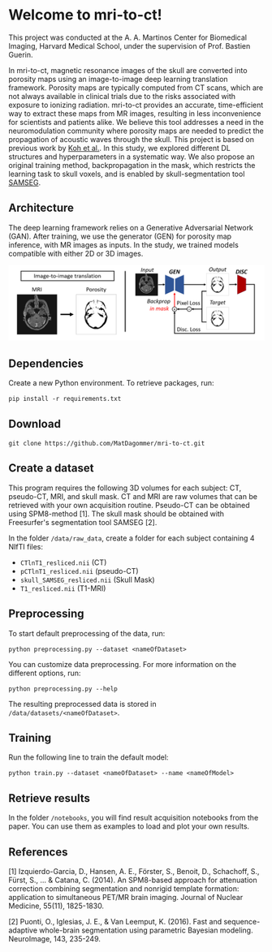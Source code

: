 # Welcome to mri-to-ct!

This project was conducted at the A. A. Martinos Center for Biomedical Imaging, Harvard Medical School, under the supervision of Prof. Bastien Guerin. 

In mri-to-ct, magnetic resonance images of the skull are converted into porosity maps using an image-to-image deep learning translation framework. Porosity maps are typically computed from CT scans, which are not always available in clinical trials due to the risks associated with exposure to ionizing radiation. mri-to-ct provides an accurate, time-efficient way to extract these maps from MR images, resulting in less inconvenience for scientists and patients alike. We believe this tool addresses a need in the neuromodulation community where porosity maps are needed to predict the propagation of acoustic waves through the skull. This project is based on previous work by [Koh et al.](https://ieeexplore.ieee.org/document/9513594). In this study, we explored different DL structures and hyperparameters in a systematic way. We also propose an original training method, backpropagation in the mask, which restricts the learning task to skull voxels, and is enabled by skull-segmentation tool [SAMSEG](https://surfer.nmr.mgh.harvard.edu/fswiki/Samseg).

## Architecture

The deep learning framework relies on a Generative Adversarial Network (GAN). After training, we use the generator (GEN) for porosity map inference, with MR images as inputs. In the study, we trained models compatible with either 2D or 3D images.

![alt text](banner_repo.PNG)


<!-- This repo contains the code from paper XXX. This guide is here to help you run the code on your device, and train a MRI-to-CT translation model. If you intend to use this program for your research, use the citation below:

    @article{} -->

## Dependencies

Create a new Python environment. To retrieve packages, run:

    pip install -r requirements.txt

## Download

    git clone https://github.com/MatDagommer/mri-to-ct.git

## Create a dataset

This program requires the following 3D volumes for each subject: CT, pseudo-CT, MRI, and skull mask.
CT and MRI are raw volumes that can be retrieved with your own acquisition routine.
Pseudo-CT can be obtained using SPM8-method [1].
The skull mask should be obtained with Freesurfer's segmentation tool SAMSEG [2].

In the folder ``` /data/raw_data ```, create a folder for each subject containing 4 NIfTI files:

* ``` CTlnT1_resliced.nii ``` (CT)
* ``` pCTlnT1_resliced.nii ``` (pseudo-CT)
* ``` skull_SAMSEG_resliced.nii ``` (Skull Mask)
* ``` T1_resliced.nii ``` (T1-MRI)

## Preprocessing

To start default preprocessing of the data, run:

    python preprocessing.py --dataset <nameOfDataset>

You can customize data preprocessing. For more information on the different options, run:

    python preprocessing.py --help
    
The resulting preprocessed data is stored in ``` /data/datasets/<nameOfDataset> ```.

## Training

Run the following line to train the default model:

    python train.py --dataset <nameOfDataset> --name <nameOfModel>

## Retrieve results

In the folder ```/notebooks```, you will find result acquisition notebooks from the paper. You can use them as examples to load and plot your own results.

## References

[1] Izquierdo-Garcia, D., Hansen, A. E., Förster, S., Benoit, D., Schachoff, S., Fürst, S., ... & Catana, C. (2014). An SPM8-based approach for attenuation correction combining segmentation and nonrigid template formation: application to simultaneous PET/MR brain imaging. Journal of Nuclear Medicine, 55(11), 1825-1830.

[2] Puonti, O., Iglesias, J. E., & Van Leemput, K. (2016). Fast and sequence-adaptive whole-brain segmentation using parametric Bayesian modeling. NeuroImage, 143, 235-249.
